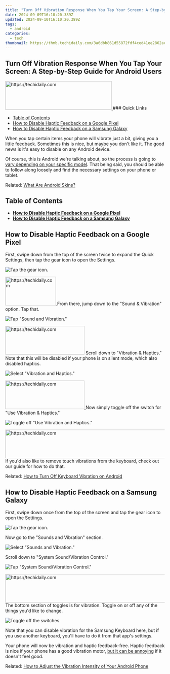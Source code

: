 ```yaml
---
title: "Turn Off Vibration Response When You Tap Your Screen: A Step-by-Step Guide for Android Users"
date: 2024-09-09T16:10:20.389Z
updated: 2024-09-10T16:10:20.389Z
tags:
  - android
categories:
  - tech
thumbnail: https://thmb.techidaily.com/3a6dbb861d55872fdf4ced41ee2862ae3932a3822bc0678be6a1186e4efd451b.jpg
---
```


## Turn Off Vibration Response When You Tap Your Screen: A Step-by-Step Guide for Android Users

<!-- affiliate ads begin -->
<a href="https://aligracehair.sjv.io/c/5597632/2135416/19272" target="_top" id="2135416">
  <img src="//a.impactradius-go.com/display-ad/19272-2135416" border="0" alt="https://techidaily.com" width="336" height="90"/>
</a>
<img height="0" width="0" src="https://aligracehair.sjv.io/i/5597632/2135416/19272" style="position:absolute;visibility:hidden;" border="0" />
<!-- affiliate ads end -->
### Quick Links

* [Table of Contents](https://tiktok-video-recordings.techidaily.com/new-2024-approved-elevate-your-tiktok-footage-with-stunning-template-techniques/)
* [How to Disable Haptic Feedback on a Google Pixel](https://instagram-video-recordings.techidaily.com/new-2024-approved-transform-photos-with-the-premier-11-edits/)
* [How to Disable Haptic Feedback on a Samsung Galaxy](https://iphone-unlock.techidaily.com/in-2024-disabling-iphone-12-mini-parental-restrictions-withwithout-password-drfone-by-drfone-ios/)

 When you tap certain items your phone will vibrate just a bit, giving you a little feedback. Sometimes this is nice, but maybe you don't like it. The good news is it's easy to disable on any Android device.

 Of course, this is Android we're talking about, so the process is going to [vary depending on your specific model](https://android-location-track.techidaily.com/top-7-phone-number-locators-to-track-vivo-y200e-5g-location-drfone-by-drfone-virtual-android/). That being said, you should be able to follow along loosely and find the necessary settings on your phone or tablet.

Related: [What Are Android Skins?](https://android-location-track.techidaily.com/top-7-phone-number-locators-to-track-vivo-y200e-5g-location-drfone-by-drfone-virtual-android/) 

##  Table of Contents

* **[How to Disable Haptic Feedback on a Google Pixel](https://extra-hints.techidaily.com/top-eight-collections-for-graffiti-letters/)**
* **[How to Disable Haptic Feedback on a Samsung Galaxy](https://article-helps.techidaily.com/2024-approved-zoom-meets-tiktok-streamlining-video-sharing/)**

## How to Disable Haptic Feedback on a Google Pixel

 First, swipe down from the top of the screen twice to expand the Quick Settings, then tap the gear icon to open the Settings.

![Tap the gear icon.](https://static1.howtogeekimages.com/wordpress/wp-content/uploads/2016/07/2021-12-07_16-33-27.png) 

<!-- affiliate ads begin -->
<a href="https://25home.pxf.io/c/5597632/2123469/16836" target="_top" id="2123469">
  <img src="//a.impactradius-go.com/display-ad/16836-2123469" border="0" alt="https://techidaily.com" width="160" height="90"/>
</a>
<img height="0" width="0" src="https://25home.pxf.io/i/5597632/2123469/16836" style="position:absolute;visibility:hidden;" border="0" />
<!-- affiliate ads end -->
 From there, jump down to the "Sound & Vibration" option. Tap that.

![Tap &quot;Sound and Vibration.&quot;](https://static1.howtogeekimages.com/wordpress/wp-content/uploads/2016/07/2021-12-07_16-46-56.png) 

<!-- affiliate ads begin -->
<a href="https://bluettiit.sjv.io/c/5597632/2114264/17093" target="_top" id="2114264">
  <img src="//a.impactradius-go.com/display-ad/17093-2114264" border="0" alt="https://techidaily.com" width="250" height="90"/>
</a>
<img height="0" width="0" src="https://bluettiit.sjv.io/i/5597632/2114264/17093" style="position:absolute;visibility:hidden;" border="0" />
<!-- affiliate ads end -->
 Scroll down to "Vibration & Haptics." Note that this will be disabled if your phone is on silent mode, which also disabled haptics.

![Select &quot;Vibration and Haptics.&quot;](https://static1.howtogeekimages.com/wordpress/wp-content/uploads/2016/07/2021-12-07_16-35-28.png) 

<!-- affiliate ads begin -->
<a href="https://bluettius.sjv.io/c/5597632/2139107/17108" target="_top" id="2139107">
  <img src="//a.impactradius-go.com/display-ad/17108-2139107" border="0" alt="https://techidaily.com" width="250" height="90"/>
</a>
<img height="0" width="0" src="https://bluettius.sjv.io/i/5597632/2139107/17108" style="position:absolute;visibility:hidden;" border="0" />
<!-- affiliate ads end -->
 Now simply toggle off the switch for "Use Vibration & Haptics."

![Toggle off &quot;Use Vibration and Haptics.&quot;](https://static1.howtogeekimages.com/wordpress/wp-content/uploads/2016/07/2021-12-07_16-36-05.png) 

<!-- affiliate ads begin -->
<a href="https://aligracehair.sjv.io/c/5597632/2115951/19272" target="_top" id="2115951">
  <img src="//a.impactradius-go.com/display-ad/19272-2115951" border="0" alt="https://techidaily.com" width="728" height="90"/>
</a>
<img height="0" width="0" src="https://aligracehair.sjv.io/i/5597632/2115951/19272" style="position:absolute;visibility:hidden;" border="0" />
<!-- affiliate ads end -->
 If you'd also like to remove touch vibrations from the keyboard, check out our guide for how to do that.

Related: [How to Turn Off Keyboard Vibration on Android](https://instagram-videos.techidaily.com/updated-sequential-image-storytelling-on-ig-for-2024/) 

## How to Disable Haptic Feedback on a Samsung Galaxy

 First, swipe down once from the top of the screen and tap the gear icon to open the Settings.

![Tap the gear icon.](https://static1.howtogeekimages.com/wordpress/wp-content/uploads/2016/07/2021-12-07_16-38-15.png) 

 Now go to the "Sounds and Vibration" section.

![Select &quot;Sounds and Vibration.&quot;](https://static1.howtogeekimages.com/wordpress/wp-content/uploads/2016/07/2021-12-07_16-38-41.png) 

 Scroll down to "System Sound/Vibration Control."

![Tap &quot;System Sound/Vibration Control.&quot;](https://static1.howtogeekimages.com/wordpress/wp-content/uploads/2016/07/2021-12-07_16-39-31.png) 

<!-- affiliate ads begin -->
<a href="https://ephamedtechinc.pxf.io/c/5597632/2120864/26400?prodsku=Mercury" target="_top" id="2120864">
  <img src="//a.impactradius-go.com/display-ad/26400-2120864" border="0" alt="https://techidaily.com" width="728" height="90"/>
</a>
<img height="0" width="0" src="https://ephamedtechinc.pxf.io/i/5597632/2120864/26400?prodsku=Mercury" style="position:absolute;visibility:hidden;" border="0" />
<!-- affiliate ads end -->
 The bottom section of toggles is for vibration. Toggle on or off any of the things you'd like to change.

![Toggle off the switches.](https://static1.howtogeekimages.com/wordpress/wp-content/uploads/2016/07/2021-12-07_16-40-34.png) 

 Note that you can disable vibration for the Samsung Keyboard here, but if you use another keyboard, you'll have to do it from that app's settings.

 Your phone will now be vibration and haptic feedback-free. Haptic feedback is nice if your phone has a good vibration motor, [but it can be annoying](https://vp-tips.techidaily.com/updated-2024-approved-editscreen-pro-windows-8/) if it doesn't feel good.

Related: [How to Adjust the Vibration Intensity of Your Android Phone](https://vp-tips.techidaily.com/updated-2024-approved-editscreen-pro-windows-8/)

<ins class="adsbygoogle"
     style="display:block"
     data-ad-format="autorelaxed"
     data-ad-client="ca-pub-7571918770474297"
     data-ad-slot="1223367746"></ins>



<ins class="adsbygoogle"
     style="display:block"
     data-ad-client="ca-pub-7571918770474297"
     data-ad-slot="8358498916"
     data-ad-format="auto"
     data-full-width-responsive="true"></ins>


